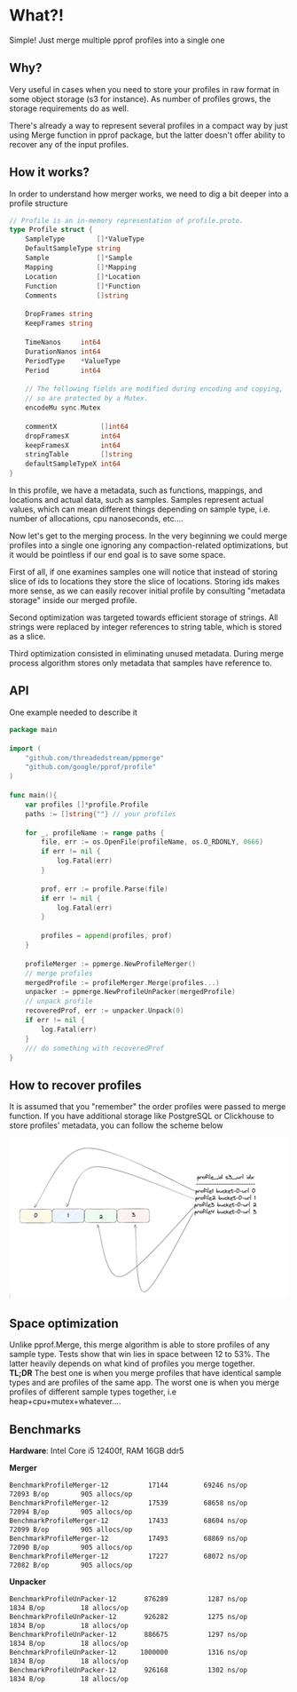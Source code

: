 # What?!

Simple! Just merge multiple pprof profiles into a single one 

## Why?

Very useful in cases when you need to store your profiles in raw format in some object storage (s3 for instance). 
As number of profiles grows, the storage requirements do as well. 

There's already a way to represent several profiles in a compact way by just using
Merge function in pprof package, but the latter doesn't offer ability to recover any of the 
input profiles. 

## How it works?

In order to understand how merger works, we need to dig a bit deeper into a profile structure

```go
// Profile is an in-memory representation of profile.proto.
type Profile struct {
	SampleType        []*ValueType
	DefaultSampleType string
	Sample            []*Sample
	Mapping           []*Mapping
	Location          []*Location
	Function          []*Function
	Comments          []string

	DropFrames string
	KeepFrames string

	TimeNanos     int64
	DurationNanos int64
	PeriodType    *ValueType
	Period        int64

	// The following fields are modified during encoding and copying,
	// so are protected by a Mutex.
	encodeMu sync.Mutex

	commentX           []int64
	dropFramesX        int64
	keepFramesX        int64
	stringTable        []string
	defaultSampleTypeX int64
}
```

In this profile, we have a metadata, such as functions, mappings, and locations and 
actual data, such as samples. Samples represent actual values, which can mean different things depending on 
sample type, i.e. number of allocations, cpu nanoseconds, etc....

Now let's get to the merging process. In the very beginning we could merge profiles into a single one 
ignoring any compaction-related optimizations, but it would be pointless if our end goal is to save some space. 

First of all, if one examines samples one will notice that instead of storing slice of ids to locations they store the slice of locations. 
Storing ids makes more sense, as we can easily recover initial profile by consulting "metadata storage" inside our merged profile. 

Second optimization was targeted towards efficient storage of strings. All strings were replaced by integer references to string table, which 
is stored as a slice. 

Third optimization consisted in eliminating unused metadata. During merge process algorithm stores only metadata that samples have reference to.

## API 
One example needed to describe it

```go
package main 

import (
	"github.com/threadedstream/ppmerge"
	"github.com/google/pprof/profile"
)

func main(){
	var profiles []*profile.Profile
	paths := []string{""} // your profiles

	for _, profileName := range paths {
		file, err := os.OpenFile(profileName, os.O_RDONLY, 0666)
		if err != nil {
			log.Fatal(err)
		}

		prof, err := profile.Parse(file)
		if err != nil {
			log.Fatal(err)
		}

		profiles = append(profiles, prof)
	}

	profileMerger := ppmerge.NewProfileMerger()
	// merge profiles
	mergedProfile := profileMerger.Merge(profiles...)
	unpacker := ppmerge.NewProfileUnPacker(mergedProfile)
	// unpack profile
	recoveredProf, err := unpacker.Unpack(0)
	if err != nil {
		log.Fatal(err)
	}
	/// do something with recoveredProf
}
```

## How to recover profiles

It is assumed that you "remember" the order profiles were passed to merge function. 
If you have additional storage like PostgreSQL or Clickhouse to store profiles' metadata, you can follow the scheme below

![scheme](./assets/merge_prof_ref.png)
## Space optimization
Unlike pprof.Merge, this merge algorithm is able to store profiles of any sample type.
Tests show that win lies in space between 12 to 53%. The latter heavily depends on what kind of 
profiles you merge together. \
**TL;DR** The best one is when you merge profiles that have identical sample types and are profiles of the same app.
The worst one is when you merge profiles of different sample types together, i.e heap+cpu+mutex+whatever....

## Benchmarks

**Hardware**: Intel Core i5 12400f, RAM 16GB ddr5 


**Merger**
```
BenchmarkProfileMerger-12    	   17144	     69246 ns/op	   72093 B/op	     905 allocs/op
BenchmarkProfileMerger-12    	   17539	     68658 ns/op	   72094 B/op	     905 allocs/op
BenchmarkProfileMerger-12    	   17433	     68604 ns/op	   72099 B/op	     905 allocs/op
BenchmarkProfileMerger-12    	   17493	     68869 ns/op	   72090 B/op	     905 allocs/op
BenchmarkProfileMerger-12    	   17227	     68072 ns/op	   72082 B/op	     905 allocs/op
```

**Unpacker**
```
BenchmarkProfileUnPacker-12    	  876289	      1287 ns/op	    1834 B/op	      18 allocs/op
BenchmarkProfileUnPacker-12    	  926282	      1275 ns/op	    1834 B/op	      18 allocs/op
BenchmarkProfileUnPacker-12    	  886675	      1297 ns/op	    1834 B/op	      18 allocs/op
BenchmarkProfileUnPacker-12    	 1000000	      1316 ns/op	    1834 B/op	      18 allocs/op
BenchmarkProfileUnPacker-12    	  926168	      1302 ns/op	    1834 B/op	      18 allocs/op
```
